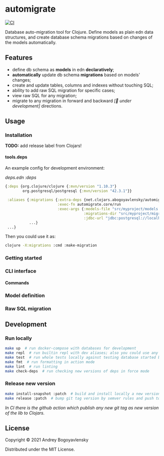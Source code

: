 # automigrate

[![CI](https://github.com/abogoyavlensky/automigrate/actions/workflows/checks.yaml/badge.svg?branch=master)](https://github.com/abogoyavlensky/automigrate/actions/workflows/checks.yaml)

Database auto-migration tool for Clojure. Define models as plain edn data structures, 
and create database schema migrations based on changes of the models automatically.

## Features

- define db schema as **models** in edn **declaratively**;
- **automatically** update db schema **migrations** based on models' changes;
- create and update tables, columns and indexes without touching SQL;
- ability to add raw SQL migration for specific cases;
- view raw SQL for any migration;
- migrate to any migration in forward and backward *[:construction: under development]* directions.

## Usage

### Installation

**TODO:** add release label from Clojars! 

#### tools.deps

An example config for development environment:

*deps.edn :deps*

```clojure
{:deps {org.clojure/clojure {:mvn/version "1.10.3"}
        org.postgresql/postgresql {:mvn/version "42.3.1"}}
 
 :aliases {:migrations {:extra-deps {net.clojars.abogoyavlensky/automigrate {:mvn/version "RELEASE"}}
                        :exec-fn automigrate.core/run
                        :exec-args {:models-file "src/myproject/models.edn"
                                    :migrations-dir "src/myproject/migrations"
                                    :jdbc-url "jdbc:postgresql://localhost:5432/mydb?user=myuser&password=secret"}}
           ...}
 ...}
```

Then you could use it as:

```bash
clojure -X:migrations :cmd :make-migration
```

### Getting started

### CLI interface

#### Commands

### Model definition

### Raw SQL migration 


## Development

### Run locally

```bash
make up  # run docker-compose with databases for development
make repl  # run builtin repl with dev aliases; also you could use any repl you want
make test  # run whole tests locally against testing database started by docker-compose
make fmt  # run formatting in action mode
make lint  # run linting
make check-deps  # run checking new versions of deps in force mode
```

### Release new version

```bash
make install-snapshot :patch  # build and install locally a new version of lib based on latest git tag and using semver
make release :patch  # bump git tag version by semver rules and push to remote repo
```

*In CI there is the github action which publish any new git tag as new version of the lib to Clojars.*

## License

Copyright © 2021 Andrey Bogoyavlensky

Distributed under the MIT License.
